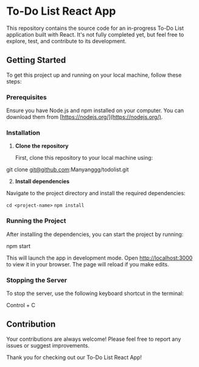 # To-Do List React App 

This repository contains the source code for an in-progress To-Do List application built with React. It's not fully completed yet, but feel free to explore, test, and contribute to its development.

## Getting Started

To get this project up and running on your local machine, follow these steps:

### Prerequisites

Ensure you have Node.js and npm installed on your computer. You can download them from [https://nodejs.org/](https://nodejs.org/).

### Installation

1. **Clone the repository**

   First, clone this repository to your local machine using:

git clone git@github.com:Manyanggg/todolist.git

2. **Install dependencies**

Navigate to the project directory and install the required dependencies:

`cd <project-name>`
`npm install`


### Running the Project

After installing the dependencies, you can start the project by running:

npm start

This will launch the app in development mode. Open [http://localhost:3000](http://localhost:3000) to view it in your browser. The page will reload if you make edits.

### Stopping the Server

To stop the server, use the following keyboard shortcut in the terminal:

Control + C

## Contribution

Your contributions are always welcome! Please feel free to report any issues or suggest improvements.

Thank you for checking out our To-Do List React App!



